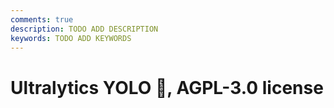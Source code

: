 ```yaml
---
comments: true
description: TODO ADD DESCRIPTION
keywords: TODO ADD KEYWORDS
---
```


# Ultralytics YOLO 🚀, AGPL-3.0 license
